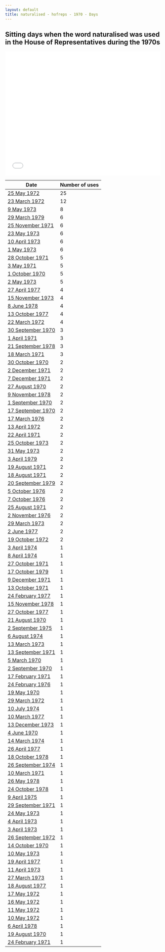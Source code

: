 ```yaml
---
layout: default
title: naturalised - hofreps - 1970 - Days
---
```

## Sitting days when the word **naturalised** was used in the House of Representatives during the 1970s

<iframe width="100%" height="400" frameborder="0" scrolling="no" src="//plot.ly/~wragge/2147.embed"></iframe>

| Date | Number of uses |
|--------------|----------------|
|[25 May 1972](https://historichansard.net/hofreps/1972/19720525_reps_27_hor78/)|25|
|[23 March 1972](https://historichansard.net/hofreps/1972/19720323_reps_27_hor76/)|12|
|[9 May 1973](https://historichansard.net/hofreps/1973/19730509_reps_28_hor83/)|8|
|[29 March 1979](https://historichansard.net/hofreps/1979/19790329_REPS_31_HoR113/)|6|
|[25 November 1971](https://historichansard.net/hofreps/1971/19711125_reps_27_hor75/)|6|
|[23 May 1973](https://historichansard.net/hofreps/1973/19730523_reps_28_hor84/)|6|
|[10 April 1973](https://historichansard.net/hofreps/1973/19730410_reps_28_hor83/)|6|
|[1 May 1973](https://historichansard.net/hofreps/1973/19730501_reps_28_hor83/)|6|
|[28 October 1971](https://historichansard.net/hofreps/1971/19711028_reps_27_hor74/)|5|
|[3 May 1971](https://historichansard.net/hofreps/1971/19710503_reps_27_hor72/)|5|
|[1 October 1970](https://historichansard.net/hofreps/1970/19701001_reps_27_hor70/)|5|
|[2 May 1973](https://historichansard.net/hofreps/1973/19730502_reps_28_hor83/)|5|
|[27 April 1977](https://historichansard.net/hofreps/1977/19770427_reps_30_hor105/)|4|
|[15 November 1973](https://historichansard.net/hofreps/1973/19731115_reps_28_hor86/)|4|
|[8 June 1978](https://historichansard.net/hofreps/1978/19780608_reps_31_hor109/)|4|
|[13 October 1977](https://historichansard.net/hofreps/1977/19771013_reps_30_hor107/)|4|
|[22 March 1972](https://historichansard.net/hofreps/1972/19720322_reps_27_hor76/)|4|
|[30 September 1970](https://historichansard.net/hofreps/1970/19700930_reps_27_hor70/)|3|
|[1 April 1971](https://historichansard.net/hofreps/1971/19710401_reps_27_hor71/)|3|
|[21 September 1978](https://historichansard.net/hofreps/1978/19780921_reps_31_hor110/)|3|
|[18 March 1971](https://historichansard.net/hofreps/1971/19710318_reps_27_hor71/)|3|
|[30 October 1970](https://historichansard.net/hofreps/1970/19701030_reps_27_hor70/)|2|
|[2 December 1971](https://historichansard.net/hofreps/1971/19711202_reps_27_hor75/)|2|
|[7 December 1971](https://historichansard.net/hofreps/1971/19711207_reps_27_hor75/)|2|
|[27 August 1970](https://historichansard.net/hofreps/1970/19700827_reps_27_hor69/)|2|
|[9 November 1978](https://historichansard.net/hofreps/1978/19781109_reps_31_hor112/)|2|
|[1 September 1970](https://historichansard.net/hofreps/1970/19700901_reps_27_hor69/)|2|
|[17 September 1970](https://historichansard.net/hofreps/1970/19700917_reps_27_hor69/)|2|
|[17 March 1976](https://historichansard.net/hofreps/1976/19760317_reps_30_hor98/)|2|
|[13 April 1972](https://historichansard.net/hofreps/1972/19720413_reps_27_hor77/)|2|
|[22 April 1971](https://historichansard.net/hofreps/1971/19710422_reps_27_hor72/)|2|
|[25 October 1973](https://historichansard.net/hofreps/1973/19731025_reps_28_hor86/)|2|
|[31 May 1973](https://historichansard.net/hofreps/1973/19730531_reps_28_hor84/)|2|
|[3 April 1979](https://historichansard.net/hofreps/1979/19790403_reps_31_hor113/)|2|
|[19 August 1971](https://historichansard.net/hofreps/1971/19710819_reps_27_hor73/)|2|
|[18 August 1971](https://historichansard.net/hofreps/1971/19710818_reps_27_hor73/)|2|
|[20 September 1979](https://historichansard.net/hofreps/1979/19790920_reps_31_hor115/)|2|
|[5 October 1976](https://historichansard.net/hofreps/1976/19761005_reps_30_hor101/)|2|
|[7 October 1976](https://historichansard.net/hofreps/1976/19761007_reps_30_hor101/)|2|
|[25 August 1971](https://historichansard.net/hofreps/1971/19710825_reps_27_hor73/)|2|
|[2 November 1976](https://historichansard.net/hofreps/1976/19761102_reps_30_hor101/)|2|
|[29 March 1973](https://historichansard.net/hofreps/1973/19730329_reps_28_hor82/)|2|
|[2 June 1977](https://historichansard.net/hofreps/1977/19770602_reps_30_hor105/)|2|
|[19 October 1972](https://historichansard.net/hofreps/1972/19721019_reps_27_hor81/)|2|
|[3 April 1974](https://historichansard.net/hofreps/1974/19740403_reps_28_hor88/)|1|
|[8 April 1974](https://historichansard.net/hofreps/1974/19740408_reps_28_hor88/)|1|
|[27 October 1971](https://historichansard.net/hofreps/1971/19711027_reps_27_hor74/)|1|
|[17 October 1979](https://historichansard.net/hofreps/1979/19791017_reps_31_hor116/)|1|
|[9 December 1971](https://historichansard.net/hofreps/1971/19711209_reps_27_hor75/)|1|
|[13 October 1971](https://historichansard.net/hofreps/1971/19711013_reps_27_hor74/)|1|
|[24 February 1977](https://historichansard.net/hofreps/1977/19770224_reps_30_hor103/)|1|
|[15 November 1978](https://historichansard.net/hofreps/1978/19781115_reps_31_hor112/)|1|
|[27 October 1977](https://historichansard.net/hofreps/1977/19771027_reps_30_hor107/)|1|
|[21 August 1970](https://historichansard.net/hofreps/1970/19700821_reps_27_hor69/)|1|
|[2 September 1975](https://historichansard.net/hofreps/1975/19750902_reps_29_hor96/)|1|
|[6 August 1974](https://historichansard.net/hofreps/1974/19740806_reps_29_hor89/)|1|
|[13 March 1973](https://historichansard.net/hofreps/1973/19730313_reps_28_hor82/)|1|
|[13 September 1971](https://historichansard.net/hofreps/1971/19710913_reps_27_hor73/)|1|
|[5 March 1970](https://historichansard.net/hofreps/1970/19700305_reps_27_hor66/)|1|
|[2 September 1970](https://historichansard.net/hofreps/1970/19700902_reps_27_hor69/)|1|
|[17 February 1971](https://historichansard.net/hofreps/1971/19710217_reps_27_hor71/)|1|
|[24 February 1976](https://historichansard.net/hofreps/1976/19760224_reps_30_hor98/)|1|
|[19 May 1970](https://historichansard.net/hofreps/1970/19700519_reps_27_hor67/)|1|
|[29 March 1972](https://historichansard.net/hofreps/1972/19720329_reps_27_hor77/)|1|
|[10 July 1974](https://historichansard.net/hofreps/1974/19740710_reps_29_hor89/)|1|
|[10 March 1977](https://historichansard.net/hofreps/1977/19770310_reps_30_hor104/)|1|
|[13 December 1973](https://historichansard.net/hofreps/1973/19731213_reps_28_hor87/)|1|
|[4 June 1970](https://historichansard.net/hofreps/1970/19700604_reps_27_hor68/)|1|
|[14 March 1974](https://historichansard.net/hofreps/1974/19740314_reps_28_hor88/)|1|
|[26 April 1977](https://historichansard.net/hofreps/1977/19770426_reps_30_hor105/)|1|
|[18 October 1978](https://historichansard.net/hofreps/1978/19781018_reps_31_hor111/)|1|
|[26 September 1974](https://historichansard.net/hofreps/1974/19740926_reps_29_hor90/)|1|
|[10 March 1971](https://historichansard.net/hofreps/1971/19710310_reps_27_hor71/)|1|
|[26 May 1978](https://historichansard.net/hofreps/1978/19780526_reps_31_hor109/)|1|
|[24 October 1978](https://historichansard.net/hofreps/1978/19781024_reps_31_hor111/)|1|
|[9 April 1975](https://historichansard.net/hofreps/1975/19750409_reps_29_hor94/)|1|
|[29 September 1971](https://historichansard.net/hofreps/1971/19710929_reps_27_hor74/)|1|
|[24 May 1973](https://historichansard.net/hofreps/1973/19730524_reps_28_hor84/)|1|
|[4 April 1973](https://historichansard.net/hofreps/1973/19730404_reps_28_hor83/)|1|
|[3 April 1973](https://historichansard.net/hofreps/1973/19730403_reps_28_hor83/)|1|
|[26 September 1972](https://historichansard.net/hofreps/1972/19720926_reps_27_hor80/)|1|
|[14 October 1970](https://historichansard.net/hofreps/1970/19701014_reps_27_hor70/)|1|
|[10 May 1973](https://historichansard.net/hofreps/1973/19730510_reps_28_hor83/)|1|
|[19 April 1977](https://historichansard.net/hofreps/1977/19770419_reps_30_hor104/)|1|
|[11 April 1973](https://historichansard.net/hofreps/1973/19730411_reps_28_hor83/)|1|
|[27 March 1973](https://historichansard.net/hofreps/1973/19730327_reps_28_hor82/)|1|
|[18 August 1977](https://historichansard.net/hofreps/1977/19770818_reps_30_hor106/)|1|
|[17 May 1972](https://historichansard.net/hofreps/1972/19720517_reps_27_hor78/)|1|
|[16 May 1972](https://historichansard.net/hofreps/1972/19720516_reps_27_hor78/)|1|
|[11 May 1972](https://historichansard.net/hofreps/1972/19720511_reps_27_hor78/)|1|
|[10 May 1972](https://historichansard.net/hofreps/1972/19720510_reps_27_hor78/)|1|
|[6 April 1978](https://historichansard.net/hofreps/1978/19780406_reps_31_hor108/)|1|
|[19 August 1970](https://historichansard.net/hofreps/1970/19700819_reps_27_hor69/)|1|
|[24 February 1971](https://historichansard.net/hofreps/1971/19710224_reps_27_hor71/)|1|
